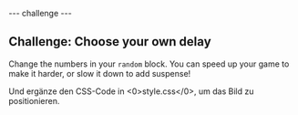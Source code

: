 \--- challenge \---

## Challenge: Choose your own delay

Change the numbers in your `random` block. You can speed up your game to make it harder, or slow it down to add suspense!

Und ergänze den CSS-Code in <0>style.css</0>, um das Bild zu positionieren.